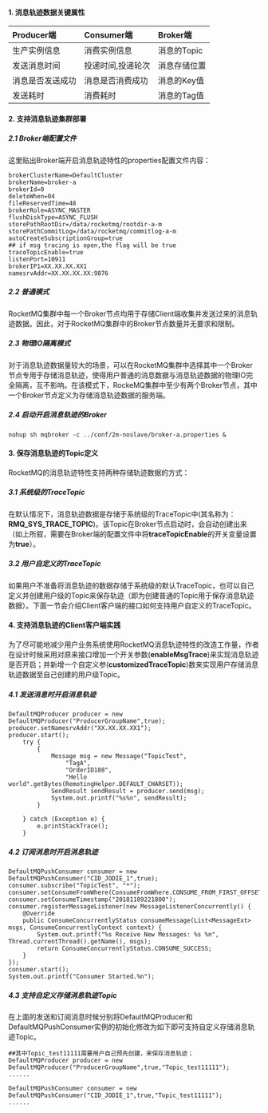 #### 1. 消息轨迹数据关键属性

| Producer端       | Consumer端        | Broker端     |
| :--------------- | :---------------- | :----------- |
| 生产实例信息     | 消费实例信息      | 消息的Topic  |
| 发送消息时间     | 投递时间,投递轮次 | 消息存储位置 |
| 消息是否发送成功 | 消息是否消费成功  | 消息的Key值  |
| 发送耗时         | 消费耗时          | 消息的Tag值  |



#### 2. 支持消息轨迹集群部署

##### 2.1 Broker端配置文件

这里贴出Broker端开启消息轨迹特性的properties配置文件内容：

```
brokerClusterName=DefaultCluster
brokerName=broker-a
brokerId=0
deleteWhen=04
fileReservedTime=48
brokerRole=ASYNC_MASTER
flushDiskType=ASYNC_FLUSH
storePathRootDir=/data/rocketmq/rootdir-a-m
storePathCommitLog=/data/rocketmq/commitlog-a-m
autoCreateSubscriptionGroup=true
## if msg tracing is open,the flag will be true
traceTopicEnable=true
listenPort=10911
brokerIP1=XX.XX.XX.XX1
namesrvAddr=XX.XX.XX.XX:9876
```



##### 2.2 普通模式

RocketMQ集群中每一个Broker节点均用于存储Client端收集并发送过来的消息轨迹数据。因此，对于RocketMQ集群中的Broker节点数量并无要求和限制。



##### 2.3 物理IO隔离模式

对于消息轨迹数据量较大的场景，可以在RocketMQ集群中选择其中一个Broker节点专用于存储消息轨迹，使得用户普通的消息数据与消息轨迹数据的物理IO完全隔离，互不影响。在该模式下，RockeMQ集群中至少有两个Broker节点，其中一个Broker节点定义为存储消息轨迹数据的服务端。



##### 2.4 启动开启消息轨迹的Broker

```
nohup sh mqbroker -c ../conf/2m-noslave/broker-a.properties &
```



#### 3. 保存消息轨迹的Topic定义

RocketMQ的消息轨迹特性支持两种存储轨迹数据的方式：



##### 3.1 系统级的TraceTopic

在默认情况下，消息轨迹数据是存储于系统级的TraceTopic中(其名称为：**RMQ_SYS_TRACE_TOPIC**)。该Topic在Broker节点启动时，会自动创建出来（如上所叙，需要在Broker端的配置文件中将**traceTopicEnable**的开关变量设置为**true**）。



##### 3.2 用户自定义的TraceTopic

如果用户不准备将消息轨迹的数据存储于系统级的默认TraceTopic，也可以自己定义并创建用户级的Topic来保存轨迹（即为创建普通的Topic用于保存消息轨迹数据）。下面一节会介绍Client客户端的接口如何支持用户自定义的TraceTopic。



#### 4. 支持消息轨迹的Client客户端实践

为了尽可能地减少用户业务系统使用RocketMQ消息轨迹特性的改造工作量，作者在设计时候采用对原来接口增加一个开关参数(**enableMsgTrace**)来实现消息轨迹是否开启；并新增一个自定义参(**customizedTraceTopic**)数来实现用户存储消息轨迹数据至自己创建的用户级Topic。



##### 4.1 发送消息时开启消息轨迹

```
DefaultMQProducer producer = new DefaultMQProducer("ProducerGroupName",true);
producer.setNamesrvAddr("XX.XX.XX.XX1");
producer.start();
	try {
		{
			Message msg = new Message("TopicTest",
				"TagA",
				"OrderID188",
				"Hello world".getBytes(RemotingHelper.DEFAULT_CHARSET));
			SendResult sendResult = producer.send(msg);
			System.out.printf("%s%n", sendResult);
		}

	} catch (Exception e) {
		e.printStackTrace();
	}
```



##### 4.2 订阅消息时开启消息轨迹

```
DefaultMQPushConsumer consumer = new DefaultMQPushConsumer("CID_JODIE_1",true);
consumer.subscribe("TopicTest", "*");
consumer.setConsumeFromWhere(ConsumeFromWhere.CONSUME_FROM_FIRST_OFFSET);
consumer.setConsumeTimestamp("20181109221800");
consumer.registerMessageListener(new MessageListenerConcurrently() {
	@Override
	public ConsumeConcurrentlyStatus consumeMessage(List<MessageExt> msgs, ConsumeConcurrentlyContext context) {
		System.out.printf("%s Receive New Messages: %s %n", Thread.currentThread().getName(), msgs);
		return ConsumeConcurrentlyStatus.CONSUME_SUCCESS;
	}
});
consumer.start();
System.out.printf("Consumer Started.%n");
```



##### 4.3 支持自定义存储消息轨迹Topic

在上面的发送和订阅消息时候分别将DefaultMQProducer和DefaultMQPushConsumer实例的初始化修改为如下即可支持自定义存储消息轨迹Topic。

```
##其中Topic_test11111需要用户自己预先创建，来保存消息轨迹；
DefaultMQProducer producer = new DefaultMQProducer("ProducerGroupName",true,"Topic_test11111");
......

DefaultMQPushConsumer consumer = new DefaultMQPushConsumer("CID_JODIE_1",true,"Topic_test11111");
......
```